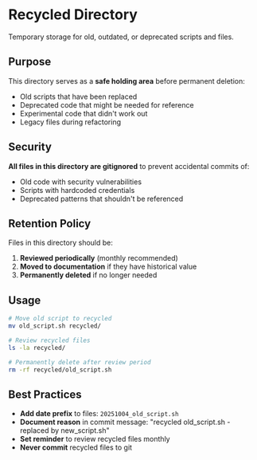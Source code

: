 # Recycled Directory

Temporary storage for old, outdated, or deprecated scripts and files.

## Purpose

This directory serves as a **safe holding area** before permanent deletion:
- Old scripts that have been replaced
- Deprecated code that might be needed for reference
- Experimental code that didn't work out
- Legacy files during refactoring

## Security

**All files in this directory are gitignored** to prevent accidental commits of:
- Old code with security vulnerabilities
- Scripts with hardcoded credentials
- Deprecated patterns that shouldn't be referenced

## Retention Policy

Files in this directory should be:
1. **Reviewed periodically** (monthly recommended)
2. **Moved to documentation** if they have historical value
3. **Permanently deleted** if no longer needed

## Usage

```bash
# Move old script to recycled
mv old_script.sh recycled/

# Review recycled files
ls -la recycled/

# Permanently delete after review period
rm -rf recycled/old_script.sh
```

## Best Practices

- **Add date prefix** to files: `20251004_old_script.sh`
- **Document reason** in commit message: "recycled old_script.sh - replaced by new_script.sh"
- **Set reminder** to review recycled files monthly
- **Never commit** recycled files to git
